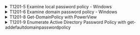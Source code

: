 <details>
<summary>T1201-5 Examine local password policy - Windows
</summary>
<pre>$ NA </pre>
</details>
<details>
<summary>T1201-6 Examine domain password policy - Windows
</summary>
<pre>$ NA </pre>
</details>
<details>
<summary>T1201-8 Get-DomainPolicy with PowerView
</summary>
<pre>$ NA </pre>
</details>
<details>
<summary>T1201-9 Enumerate Active Directory Password Policy with get-addefaultdomainpasswordpolicy
</summary>
<pre>$ NA </pre>
</details>
